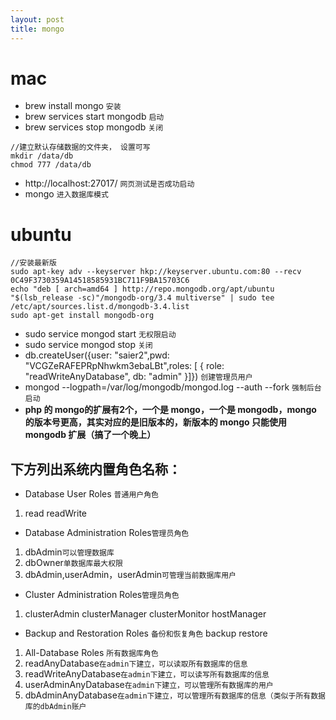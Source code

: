 ```yaml
---
layout: post
title: mongo
---
```

# mac
- brew install mongo `安装`
- brew services start mongodb `启动`
- brew services stop mongodb `关闭`

```
//建立默认存储数据的文件夹， 设置可写 
mkdir /data/db
chmod 777 /data/db
```
 
- http://localhost:27017/ `网页测试是否成功启动`
- mongo `进入数据库模式`

# ubuntu
```
//安装最新版
sudo apt-key adv --keyserver hkp://keyserver.ubuntu.com:80 --recv 0C49F3730359A14518585931BC711F9BA15703C6
echo "deb [ arch=amd64 ] http://repo.mongodb.org/apt/ubuntu "$(lsb_release -sc)"/mongodb-org/3.4 multiverse" | sudo tee /etc/apt/sources.list.d/mongodb-3.4.list
sudo apt-get install mongodb-org
```

- sudo service mongod start `无权限启动`
- sudo service mongod stop `关闭`
- db.createUser({user: "saier2",pwd: "VCGZeRAFEPRpNhwkm3ebaLBt",roles: [ { role: "readWriteAnyDatabase", db: "admin" }]}) `创建管理员用户`
- mongod --logpath=/var/log/mongodb/mongod.log --auth --fork `强制后台启动`
- **php 的 mongo的扩展有2个，一个是 mongo，一个是 mongodb，mongo 的版本号更高，其实对应的是旧版本的，新版本的 mongo 只能使用 mongodb 扩展（搞了一个晚上）**



## 下方列出系统内置角色名称：  
- Database User Roles `普通用户角色`  
1. read  readWrite   
- Database Administration Roles`管理员角色`  
1. dbAdmin`可以管理数据库` 
2. dbOwner`单数据库最大权限`
3. dbAdmin,userAdmin，userAdmin`可管理当前数据库用户`  
- Cluster Administration Roles`管理员角色`  
1. clusterAdmin clusterManager clusterMonitor hostManager   
- Backup and Restoration Roles `备份和恢复角色`  backup restore   
1. All-Database Roles `所有数据库角色 ` 
2. readAnyDatabase`在admin下建立，可以读取所有数据库的信息 ` 
3. readWriteAnyDatabase`在admin下建立，可以读写所有数据库的信息  `
4. userAdminAnyDatabase`在admin下建立，可以管理所有数据库的用户`  
5. dbAdminAnyDatabase`在admin下建立，可以管理所有数据库的信息（类似于所有数据库的dbAdmin账户`




